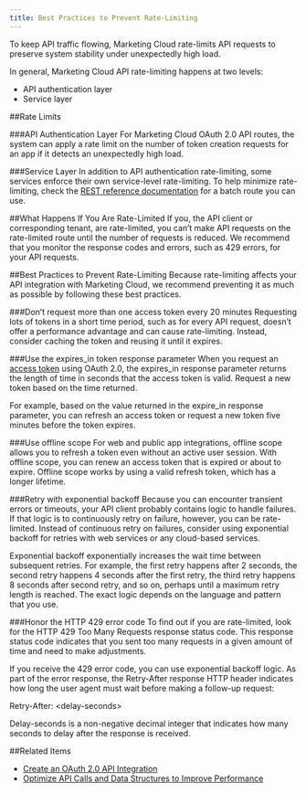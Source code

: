 ```yaml
---
title: Best Practices to Prevent Rate-Limiting
---
```


To keep API traffic flowing, Marketing Cloud rate-limits API requests to preserve system stability under unexpectedly high load.

In general, Marketing Cloud API rate-limiting happens at two levels:
* API authentication layer
* Service layer

##Rate Limits

###API Authentication Layer
For Marketing Cloud OAuth 2.0 API routes, the system can apply a rate limit on the number of token creation requests for an app if it detects an unexpectedly high load.

###Service Layer
In addition to API authentication rate-limiting, some services enforce their own service-level rate-limiting. To help minimize rate-limiting, check the [REST reference documentation](https://developer.salesforce.com/docs/atlas.en-us.mc-apis.meta/mc-apis/routes.htm) for a batch route you can use.

##What Happens If You Are Rate-Limited
If you, the API client or corresponding tenant, are rate-limited, you can’t make API requests on the rate-limited route until the number of requests is reduced. We recommend that you monitor the response codes and errors, such as 429 errors, for your API requests.

##Best Practices to Prevent Rate-Limiting
Because rate-limiting affects your API integration with Marketing Cloud, we recommend preventing it as much as possible by following these best practices.

###Don’t request more than one access token every 20 minutes
Requesting lots of tokens in a short time period, such as for every API request, doesn’t offer a performance advantage and can cause rate-limiting. Instead, consider caching the token and reusing it until it expires.

###Use the expires_in token response parameter
When you request an [access token](https://developer.salesforce.com/docs/atlas.en-us.mc-app-development.meta/mc-app-development/access-token-app.htm) using OAuth 2.0, the expires_in response parameter returns the length of time in seconds that the access token is valid. Request a new token based on the time returned.

For example, based on the value returned in the expire_in response parameter, you can refresh an access token or request a new token five minutes before the token expires.

###Use offline scope
For web and public app integrations, offline scope allows you to refresh a token even without an active user session. With offline scope, you can renew an access token that is expired or about to expire. Offline scope works by using a valid refresh token, which has a longer lifetime.

###Retry with exponential backoff
Because you can encounter transient errors or timeouts, your API client probably contains logic to handle failures. If that logic is to continuously retry on failure, however, you can be rate-limited. Instead of continuous retry on failures, consider using exponential backoff for retries with web services or any cloud-based services.

Exponential backoff exponentially increases the wait time between subsequent retries. For example, the first retry happens after 2 seconds, the second retry happens 4 seconds after the first retry, the third retry happens 8 seconds after second retry, and so on, perhaps until a maximum retry length is reached. The exact logic depends on the language and pattern that you use.

###Honor the HTTP 429 error code
To find out if you are rate-limited, look for the HTTP 429 Too Many Requests response status code. This response status code indicates that you sent too many requests in a given amount of time and need to make adjustments.

If you receive the 429 error code, you can use exponential backoff logic. As part of the error response, the Retry-After response HTTP header indicates how long the user agent must wait before making a follow-up request:

Retry-After: &lt;delay-seconds&gt;

Delay-seconds is a non-negative decimal integer that indicates how many seconds to delay after the response is received.

##Related Items
* [Create an OAuth 2.0 API Integration](https://developer.salesforce.com/docs/atlas.en-us.mc-app-development.meta/mc-app-development/create-integration-enhanced.htm)
* [Optimize API Calls and Data Structures to Improve Performance](https://developer.salesforce.com/docs/atlas.en-us.mc-apis.meta/mc-apis/optimizing_api_calls_and_data_structures_to_improve_performance_in_the_salesforce_marketing_cloud.htm)
